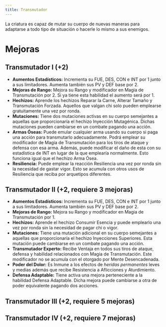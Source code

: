 ```yaml
---
title: Transmutador
---
```


La criatura es capaz de mutar su cuerpo de nuevas maneras para adaptarse a todo tipo de situación o hacerle lo mismo a sus enemigos.

# Mejoras

## Transmutador I (+2) 

- **Aumentos Estadísticos:** Incrementa su FUE, DES, CON e INT por 1 junto a sus limitadores. Aumenta también sus PV y DEF base por 2.
- **Mejoras de Rango:** Mejora su Rango y modificador en Magia de Transmutación por 2. Si ya tiene esta habilidad el aumento será por 1. 
- **Hechizos:** Aprende los hechizos Reparar la Carne, Alterar Tamaño y Transmutación Forzada. Aquellos que valgan chi solo pueden emplearse gratuitamente una vez por ronda.
- **Mutaciones:**  Tiene dos mutaciones activas en su cuerpo semejantes a aquellas que proporcionaría el hechizo Inyección Mutagénica. Dichas mutaciones pueden cambiarse en un combate pagando una acción.
- **Armas Óseas:** Puede emular cualquier arma usando su cuerpo si paga una acción para transmutarlo adecuadamente. Podrá emplear su modificador de Magia de Transmutación para los tiros de ataque y defensa con esa arma. Además, puede modificar el daño de esta con su estadística de INT en lugar de la que emplearía normalmente. Esto funciona igual que el hechizo Arma Ósea.
- **Resiliencia:** Puede emplear la reacción Resiliencia una vez por ronda sin la necesidad de gastar vigor. Esto se acumula con otros usos de Resiliencia que reciba por arquetipos diferentes.

## Transmutador II (+2, requiere 3 mejoras)

- **Aumentos Estadísticos:** Incrementa su FUE, DES, CON e INT por 1 junto a sus limitadores. Aumenta también sus PV y DEF base por 2.
- **Mejoras de Rango:** Mejora su Rango y modificador en Magia de Transmutación por 1.
- **Hechizos:** Aprende el hechizo Consumir Esencia y puede emplearlo una vez por ronda sin la necesidad de pagar chi o vigor.
- **Mutaciones:**  Tiene una mutación adicional en su cuerpo semejantes a aquellas que proporcionaría el hechizo Inyecciones Superiores. Esta mutación puede cambiarse en un combate pagando una acción.
- **Transmutador Experto:** Recibe Ventaja en todos sus tiros de ataque, defensa y habilidad relacionados con Magia de Transmutación. Este modificador no se acumula con el otorgado por Mente Desencadenada.
- **Poder del Dolor:** Es Inmune a los efectos de *heridas permanentes* leves y medias además que recibe Resistencia a Aflicciones y Aturdimiento.
- **Defensa Adaptable:** Tiene activa una mejora perteneciente a la habilidad Defensa Adaptable. Dicha mejora puede cambiarse a otra de poder equivalente pagando dos acciones.

## Transmutador III (+2, requiere 5 mejoras)

## Transmutador IV (+2, requiere 7 mejoras)